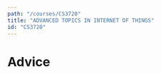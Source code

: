 ```yaml
---
path: "/courses/CS3720"
title: "ADVANCED TOPICS IN INTERNET OF THINGS"
id: "CS3720"
---
```


# Advice

